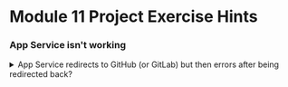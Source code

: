 # Module 11 Project Exercise Hints

### App Service isn't working

<details markdown="1">
<summary markdown="1">
App Service redirects to GitHub (or GitLab) but then errors after being redirected back?
</summary>

If you see that you're successfully redirected to GitHub (which is usually easiest to test in a private browsing session, to visibly see the redirect) but then see errors once you've been redirected back, the first culprit to check is whether you have been redirected back to the right address, so check the URL bar; does it match that for your App Service?

It's common to forget, you'll need to set up a new OAuth app for the Azure application; simply reusing existing Client ID/Client Secret values will lead to the redirect sending you to somewhere that isn't Azure.

If it is, then it sounds like a genuine error; checking that you've set the right environment variables is usually a good starting point, otherwise look at the hints for debugging a broken deployed application.

If your App Service still isn't working take a look at the [hints for Module 9](/Modules/Module_09_Cloud/Project_Exercise/hints.md) too.
</details>
